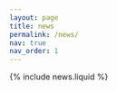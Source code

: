 ```yaml
---
layout: page
title: news
permalink: /news/
nav: true
nav_order: 1
---
```


<div>

{% include news.liquid %}

</div>